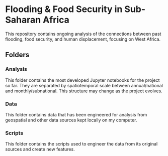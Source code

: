 # Flooding & Food Security in Sub-Saharan Africa

This repository contains ongoing analysis of the connections between past flooding, food security, and human displacement, focusing on West Africa. 

## Folders

### Analysis

This folder contains the most developed Jupyter notebooks for the project so far. They are separated by spatiotemporal scale between annual/national and monthly/subnational. This structure may change as the project evolves.

### Data

This folder contains data that has been engineered for analysis from geospatial and other data sources kept locally on my computer.

### Scripts

This folder contains the scripts used to engineer the data from its original sources and create new features. 
